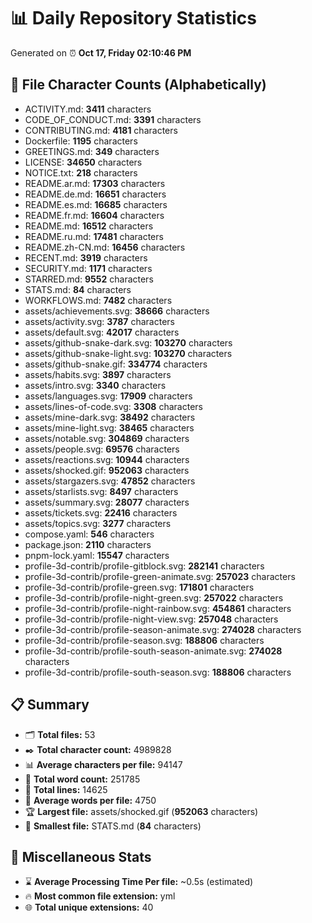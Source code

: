 # 📊 Daily Repository Statistics
Generated on ⏰ **Oct 17, Friday 02:10:46 PM**

## 📂 File Character Counts (Alphabetically)
- ACTIVITY.md: **3411** characters
- CODE_OF_CONDUCT.md: **3391** characters
- CONTRIBUTING.md: **4181** characters
- Dockerfile: **1195** characters
- GREETINGS.md: **349** characters
- LICENSE: **34650** characters
- NOTICE.txt: **218** characters
- README.ar.md: **17303** characters
- README.de.md: **16651** characters
- README.es.md: **16685** characters
- README.fr.md: **16604** characters
- README.md: **16512** characters
- README.ru.md: **17481** characters
- README.zh-CN.md: **16456** characters
- RECENT.md: **3919** characters
- SECURITY.md: **1171** characters
- STARRED.md: **9552** characters
- STATS.md: **84** characters
- WORKFLOWS.md: **7482** characters
- assets/achievements.svg: **38666** characters
- assets/activity.svg: **3787** characters
- assets/default.svg: **42017** characters
- assets/github-snake-dark.svg: **103270** characters
- assets/github-snake-light.svg: **103270** characters
- assets/github-snake.gif: **334774** characters
- assets/habits.svg: **3897** characters
- assets/intro.svg: **3340** characters
- assets/languages.svg: **17909** characters
- assets/lines-of-code.svg: **3308** characters
- assets/mine-dark.svg: **38492** characters
- assets/mine-light.svg: **38465** characters
- assets/notable.svg: **304869** characters
- assets/people.svg: **69576** characters
- assets/reactions.svg: **10944** characters
- assets/shocked.gif: **952063** characters
- assets/stargazers.svg: **47852** characters
- assets/starlists.svg: **8497** characters
- assets/summary.svg: **28077** characters
- assets/tickets.svg: **22416** characters
- assets/topics.svg: **3277** characters
- compose.yaml: **546** characters
- package.json: **2110** characters
- pnpm-lock.yaml: **15547** characters
- profile-3d-contrib/profile-gitblock.svg: **282141** characters
- profile-3d-contrib/profile-green-animate.svg: **257023** characters
- profile-3d-contrib/profile-green.svg: **171801** characters
- profile-3d-contrib/profile-night-green.svg: **257022** characters
- profile-3d-contrib/profile-night-rainbow.svg: **454861** characters
- profile-3d-contrib/profile-night-view.svg: **257048** characters
- profile-3d-contrib/profile-season-animate.svg: **274028** characters
- profile-3d-contrib/profile-season.svg: **188806** characters
- profile-3d-contrib/profile-south-season-animate.svg: **274028** characters
- profile-3d-contrib/profile-south-season.svg: **188806** characters

## 📋 Summary
- 🗂️ **Total files:** 53
- ✒️ **Total character count:** 4989828
- 📊 **Average characters per file:** 94147
- 📝 **Total word count:** 251785
- 🧾 **Total lines:** 14625
- 📐 **Average words per file:** 4750
- 🏆 **Largest file:** assets/shocked.gif (**952063** characters)
- 🥉 **Smallest file:** STATS.md (**84** characters)

## 🌟 Miscellaneous Stats
- ⌛ **Average Processing Time Per file:** ~0.5s (estimated)
- 🔥 **Most common file extension:** yml
- 🌐 **Total unique extensions:** 40
